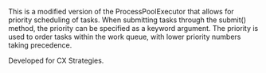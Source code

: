 This is a modified version of the ProcessPoolExecutor that allows for priority scheduling of tasks. When submitting tasks
through the submit() method, the priority can be specified as a keyword argument. The priority is used to order tasks
within the work queue, with lower priority numbers taking precedence. 

Developed for CX Strategies. 

